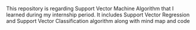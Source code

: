 This repository is regarding Support Vector Machine Algorithm that I learned during my internship period.
It includes Support Vector Regression and Support Vector Classification algorithm along with mind map and code
